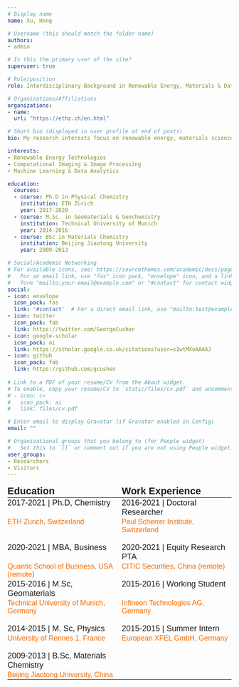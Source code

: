 ```yaml
---
# Display name
name: Xu, Hong

# Username (this should match the folder name)
authors:
- admin

# Is this the primary user of the site?
superuser: true

# Role/position
role: Interdisciplinary Background in Renewable Energy, Materials & Data science     

# Organizations/Affiliations
organizations:
- name:   
  url: "https://ethz.ch/en.html"

# Short bio (displayed in user profile at end of posts)
bio: My research interests focus on renewable energy, materials science, computational imaging and data science.

interests:
- Renewable Energy Technologies
- Computational Imaging & Image Processing
- Machine Learning & Data Analytics

education:
  courses:
  - course: Ph.D in Physical Chemistry
    institution: ETH Zürich
    year: 2017-2020
  - course: M.Sc. in Geomaterials & Geochemistry
    institution: Technical University of Munich
    year: 2014-2016
  - course: BSc in Materials Chemistry
    institution: Beijing Jiaotong University
    year: 2009-2013

# Social/Academic Networking
# For available icons, see: https://sourcethemes.com/academic/docs/page-builder/#icons
#   For an email link, use "fas" icon pack, "envelope" icon, and a link in the
#   form "mailto:your-email@example.com" or "#contact" for contact widget.
social:
- icon: envelope
  icon_pack: fas
  link: '#contact'  # For a direct email link, use "mailto:test@example.org".
- icon: twitter
  icon_pack: fab
  link: https://twitter.com/GeorgeCushen
- icon: google-scholar
  icon_pack: ai
  link: https://scholar.google.co.uk/citations?user=sIwtMXoAAAAJ
- icon: github
  icon_pack: fab
  link: https://github.com/gcushen
  
# Link to a PDF of your resume/CV from the About widget.
# To enable, copy your resume/CV to `static/files/cv.pdf` and uncomment the lines below.
# - icon: cv
#   icon_pack: ai
#   link: files/cv.pdf

# Enter email to display Gravatar (if Gravatar enabled in Config)
email: ""

# Organizational groups that you belong to (for People widget)
#   Set this to `[]` or comment out if you are not using People widget.
user_groups:
- Researchers
- Visitors
---
```


   
<style type="text/css">
.tg  {border:none;border-collapse:collapse;border-spacing:0;}
.tg td{border-style:solid;border-width:0px;font-family:Arial, sans-serif;font-size:14px;overflow:hidden;padding:1px 0px;
  word-break:normal;}
.tg th{border-style:solid;border-width:0px;font-family:Arial, sans-serif;font-size:14px;font-weight:normal;
  overflow:hidden;padding:1px 0px;word-break:normal;}
.tg .tg-x5q1{font-size:16px;text-align:left;vertical-align:top}
.tg .tg-bhpp{font-size:22px;font-weight:bold;text-align:left;vertical-align:top}
.tg .tg-wtfe{color:#f56b00;font-size:16px;text-align:left;vertical-align:top}
.tg .tg-nx8p{font-size:18px;text-align:left;vertical-align:top}
</style>
<table class="tg">
<thead>
  <tr>
    <th class="tg-bhpp">Education</th>
    <th class="tg-bhpp">Work Experience</th>
  </tr>
</thead>
<tbody>
  <tr>
    <td class="tg-nx8p">2017-2021 | Ph.D, Chemistry</td>
    <td class="tg-nx8p">2016-2021 | Doctoral Researcher</td>
  </tr>
  <tr>
    <td class="tg-wtfe">ETH Zurich, Switzerland<br>                                                           </td>
    <td class="tg-wtfe">Paul Scherrer Institute, Switzerland<br>&nbsp;&nbsp;&nbsp;&nbsp;&nbsp;&nbsp;&nbsp;&nbsp;&nbsp;&nbsp;&nbsp;&nbsp;&nbsp;&nbsp;&nbsp;&nbsp;&nbsp;&nbsp;&nbsp;&nbsp;&nbsp;&nbsp;&nbsp;&nbsp;&nbsp;&nbsp;&nbsp;&nbsp;&nbsp;&nbsp;&nbsp;&nbsp;&nbsp;&nbsp;&nbsp;&nbsp;&nbsp;&nbsp;&nbsp;&nbsp;&nbsp;&nbsp;&nbsp;&nbsp;&nbsp;</td>
  </tr>
  <tr>
    <td class="tg-nx8p">2020-2021 | MBA, Business </td>
    <td class="tg-nx8p">2020-2021 | Equity Research PTA</td>
  </tr>
  <tr>
    <td class="tg-wtfe">Quantic School of Business, USA (remote)<br>                                                         </td>
    <td class="tg-x5q1"><span style="color:#F56B00">CITIC Securities, China (remote)</span><br>                                 &nbsp;&nbsp;&nbsp;&nbsp;&nbsp;&nbsp;&nbsp;&nbsp;&nbsp;&nbsp;&nbsp;&nbsp;&nbsp;&nbsp;&nbsp;&nbsp;&nbsp;&nbsp;&nbsp;&nbsp;</td>
  </tr>
  <tr>
    <td class="tg-nx8p">2015-2016 | M.Sc, Geomaterials       </td>
    <td class="tg-nx8p">2015-2016 | Working Student</td>
  </tr>
  <tr>
    <td class="tg-wtfe">Technical University of Munich, Germany<br>                          </td>
    <td class="tg-wtfe">Infineon Technologies AG, Germany<br>&nbsp;&nbsp;&nbsp;&nbsp;&nbsp;&nbsp;&nbsp;&nbsp;&nbsp;&nbsp;&nbsp;&nbsp;&nbsp;&nbsp;&nbsp;&nbsp;&nbsp;&nbsp;&nbsp;&nbsp;</td>
  </tr>
  <tr>
    <td class="tg-nx8p">2014-2015 | M. Sc, Physics</td>
    <td class="tg-nx8p">2015-2015 | Summer Intern<br></td>
  </tr>
  <tr>
    <td class="tg-wtfe">University of Rennes 1, France<br>             &nbsp;&nbsp;&nbsp;&nbsp;&nbsp;&nbsp;&nbsp;&nbsp;&nbsp;&nbsp;&nbsp;&nbsp;&nbsp;&nbsp;&nbsp;&nbsp;&nbsp;&nbsp;&nbsp;&nbsp;&nbsp;&nbsp;&nbsp;&nbsp;&nbsp;&nbsp;&nbsp;&nbsp;&nbsp;&nbsp;&nbsp;&nbsp;&nbsp;&nbsp;&nbsp;&nbsp;</td>
    <td class="tg-wtfe">European XFEL GmbH, Germany<br>&nbsp;&nbsp;&nbsp;&nbsp;&nbsp;&nbsp;&nbsp;&nbsp;&nbsp;&nbsp;&nbsp;&nbsp;&nbsp;&nbsp;&nbsp;&nbsp;&nbsp;&nbsp;&nbsp;&nbsp;&nbsp;&nbsp;&nbsp;&nbsp;&nbsp;&nbsp;&nbsp;&nbsp;&nbsp;&nbsp;&nbsp;&nbsp;&nbsp;&nbsp;&nbsp;</td>
  </tr>
  <tr>
    <td class="tg-nx8p">2009-2013 | B.Sc, Materials Chemistry            </td>
    <td class="tg-nx8p"></td>
  </tr>
  <tr>
    <td class="tg-wtfe">Beijing Jiaotong University, China</td>
    <td class="tg-wtfe"></td>
  </tr>
</tbody>
</table>


<!-- 
<p  align="justify"> On the Three Kings' Day 2021 in Switzerland, I'm so grateful to announce that I have successfully defended my 190 pages PhD thesis at <strong><a href="https://ethz.ch/en.html" target="_blank">ETH Zürich</a></strong> with accumulated exciting research at  <strong><a href="https://www.psi.ch/en" target="_blank">Paul Scherrer Institute</a></strong> (PSI) and collaboration from  <strong><a href="https://www.toyota-europe.com/" target="_blank">Toyota Motor Europe</a></strong> (TME) Toyota Motor Europe, on the topic of "Subsecond Operando X-ray Tomographic Microscopy of Liquid Water in Polymer Electrolyte Fuel Cells".</p> 

<p  align="justify">Grown up in the middle east of China in a small acqua town by the Yangtze River, I was a little boy who was luckily gifted with abundant curiosities towards the grand world. After 4 years of bachelor studies in Beijing, I started my "Journey to the West" at 20 years old in 2014. With great memories left in Rennes, France and Munich, Germany for my master studies under Erasmus Mundus MaMaSELF program, I luckily joined ETH as a PhD student in 2016. It is an once-in-a-life-time experience, that shaped my mind, life and future.

AQG -> PEK -> CDG -> HAM -> MUC -> ZRH ✈ ?

<a href="https://info.flagcounter.com/D897"><img src="https://s01.flagcounter.com/count/D897/bg_F7F7F7/txt_404040/border_F7F7F7/columns_8/maxflags_16/viewers_3/labels_0/pageviews_1/flags_0/percent_0/" border="0" align="middle"></a>-->
